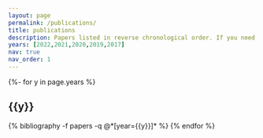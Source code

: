 ```yaml
---
layout: page
permalink: /publications/
title: publications
description: Papers listed in reverse chronological order. If you need a pdf copy and a link is not provided here, please contact me.
years: [2022,2021,2020,2019,2017]
nav: true
nav_order: 1
---
```

<!-- _pages/publications.md -->
<div class="publications">

{%- for y in page.years %}
  <h2 class="year">{{y}}</h2>
  {% bibliography -f papers -q @*[year={{y}}]* %}
{% endfor %}

</div>
